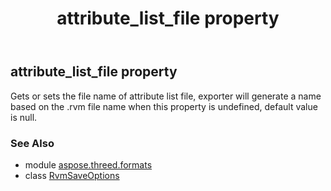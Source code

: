 ﻿---
title: attribute_list_file property
second_title: Aspose.3D for Python via .NET API References
description: 
type: docs
weight: 30
url: /python-net/aspose.threed.formats/rvmsaveoptions/attribute_list_file/
is_root: false
---

## attribute_list_file property


Gets or sets the file name of attribute list file, exporter will generate a name based on the .rvm file name when this property is undefined, default value is null.

### See Also
* module [aspose.threed.formats](../../)
* class [RvmSaveOptions](/3d/python-net/aspose.threed.formats/rvmsaveoptions)
